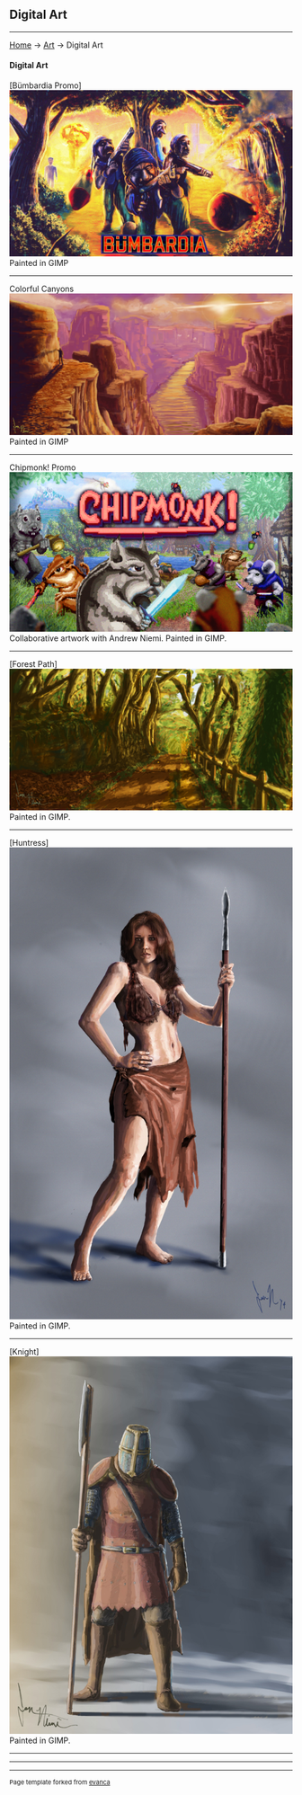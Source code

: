 ## Digital Art

---
[Home](/) -> [Art](/art) -> Digital Art

#### Digital Art
[Bümbardia Promo]
<img src="images/digital_art/bumbardia.jpg?raw=false"/>
Painted in GIMP

---
Colorful Canyons
<img src="images/digital_art/canyons.jpg?raw=false"/>
Painted in GIMP

---
Chipmonk! Promo
<img src="images/digital_art/chipmonk.jpg?raw=false"/>
Collaborative artwork with Andrew Niemi. Painted in GIMP.

---
[Forest Path]
<img src="images/digital_art/forestpath.jpg?raw=false"/>
Painted in GIMP.

---
[Huntress]
<img src="images/digital_art/huntress.jpg?raw=false"/>
Painted in GIMP.

---
[Knight]
<img src="images/digital_art/knight.jpg?raw=false"/>
Painted in GIMP.

---

---

---
<p style="font-size:11px">Page template forked from <a href="https://github.com/evanca/quick-portfolio">evanca</a></p>
<!-- Remove above link if you don't want to attibute -->
